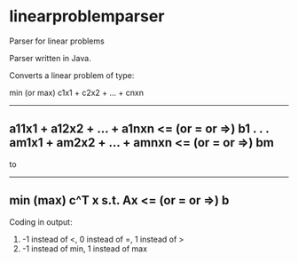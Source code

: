 # linearproblemparser
Parser for linear problems

Parser written in Java.

Converts a linear problem of type:

min (or max) c1x1 + c2x2 + ... + cnxn

-----------------------------------------------------
a11x1 + a12x2 + ... + a1nxn <= (or = or =>) b1
.
.
.
am1x1 + am2x2 + ... + amnxn <= (or = or =>) bm
-----------------------------------------------------

to

-----------------------------------------------------
min (max) c^T x
s.t. Ax <= (or = or =>) b
-----------------------------------------------------

Coding in output: 

1) -1 instead of <, 0 instead of =, 1 instead of >
2) -1 instead of min, 1 instead of max
